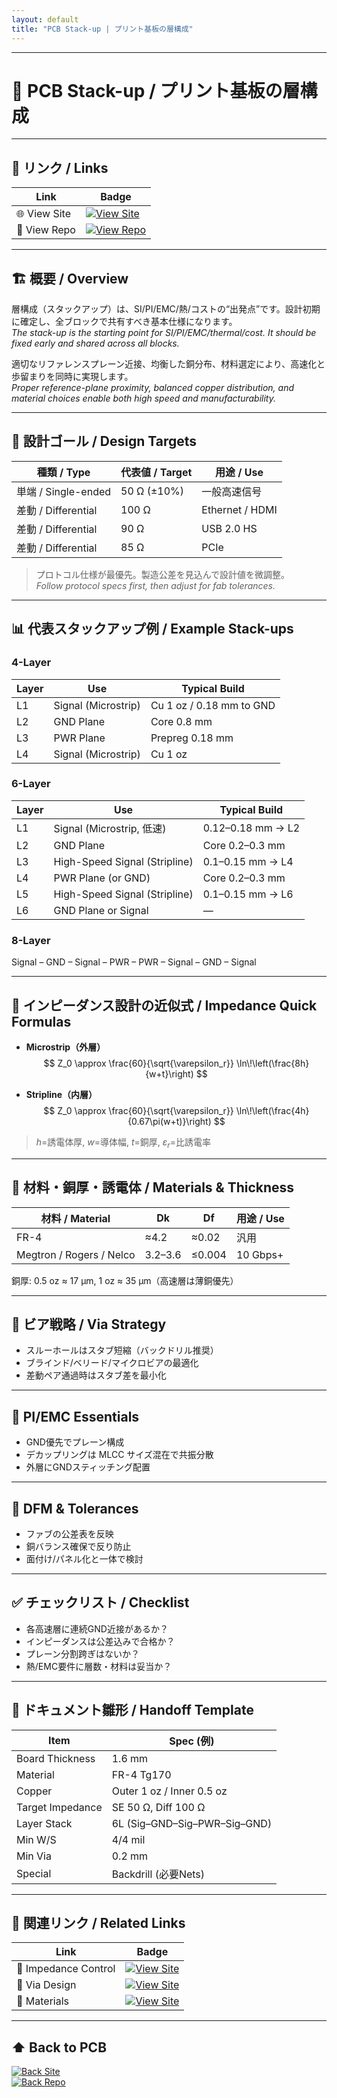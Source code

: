 ```yaml
---
layout: default
title: "PCB Stack-up | プリント基板の層構成"
---
```


---

# 📐 PCB Stack-up / プリント基板の層構成

---

## 🔗 リンク / Links

| Link | Badge |
|---|---|
| 🌐 View Site | [![View Site](https://img.shields.io/badge/View-Site-brightgreen?logo=githubpages)](https://samizo-aitl.github.io/Edusemi-Plus/Assembly-Integration/PCB/Stack-up/) |
| 📂 View Repo | [![View Repo](https://img.shields.io/badge/View-Repo-blue?logo=github)](https://github.com/Samizo-AITL/Edusemi-Plus/tree/main/Assembly-Integration/PCB/Stack-up) |

---

## 🏗 概要 / Overview
層構成（スタックアップ）は、SI/PI/EMC/熱/コストの“出発点”です。設計初期に確定し、全ブロックで共有すべき基本仕様になります。  
*The stack-up is the starting point for SI/PI/EMC/thermal/cost. It should be fixed early and shared across all blocks.*

適切なリファレンスプレーン近接、均衡した銅分布、材料選定により、高速化と歩留まりを同時に実現します。  
*Proper reference-plane proximity, balanced copper distribution, and material choices enable both high speed and manufacturability.*

---

## 🎯 設計ゴール / Design Targets

| 種類 / Type | 代表値 / Target | 用途 / Use |
|---|---|---|
| 単端 / Single-ended | 50 Ω (±10%) | 一般高速信号 |
| 差動 / Differential | 100 Ω | Ethernet / HDMI |
| 差動 / Differential | 90 Ω | USB 2.0 HS |
| 差動 / Differential | 85 Ω | PCIe |

> プロトコル仕様が最優先。製造公差を見込んで設計値を微調整。  
> *Follow protocol specs first, then adjust for fab tolerances.*

---

## 📊 代表スタックアップ例 / Example Stack-ups

### 4-Layer
| Layer | Use | Typical Build |
|---|---|---|
| L1 | Signal (Microstrip) | Cu 1 oz / 0.18 mm to GND |
| L2 | GND Plane | Core 0.8 mm |
| L3 | PWR Plane | Prepreg 0.18 mm |
| L4 | Signal (Microstrip) | Cu 1 oz |

### 6-Layer
| Layer | Use | Typical Build |
|---|---|---|
| L1 | Signal (Microstrip, 低速) | 0.12–0.18 mm → L2 |
| L2 | GND Plane | Core 0.2–0.3 mm |
| L3 | High-Speed Signal (Stripline) | 0.1–0.15 mm → L4 |
| L4 | PWR Plane (or GND) | Core 0.2–0.3 mm |
| L5 | High-Speed Signal (Stripline) | 0.1–0.15 mm → L6 |
| L6 | GND Plane or Signal | — |

### 8-Layer
Signal – GND – Signal – PWR – PWR – Signal – GND – Signal

---

## 🧮 インピーダンス設計の近似式 / Impedance Quick Formulas

- **Microstrip（外層）**  
  $$
  Z_0 \approx \frac{60}{\sqrt{\varepsilon_r}} \ln\!\left(\frac{8h}{w+t}\right)
  $$

- **Stripline（内層）**  
  $$
  Z_0 \approx \frac{60}{\sqrt{\varepsilon_r}} \ln\!\left(\frac{4h}{0.67\pi(w+t)}\right)
  $$

> $h$=誘電体厚, $w$=導体幅, $t$=銅厚, $\varepsilon_r$=比誘電率

---

## 🧪 材料・銅厚・誘電体 / Materials & Thickness

| 材料 / Material | Dk | Df | 用途 / Use |
|---|---|---|---|
| FR-4 | ≈4.2 | ≈0.02 | 汎用 |
| Megtron / Rogers / Nelco | 3.2–3.6 | ≤0.004 | 10 Gbps+ |

銅厚: 0.5 oz ≈ 17 µm, 1 oz ≈ 35 µm（高速層は薄銅優先）

---

## 🧵 ビア戦略 / Via Strategy
- スルーホールはスタブ短縮（バックドリル推奨）  
- ブラインド/ベリード/マイクロビアの最適化  
- 差動ペア通過時はスタブ差を最小化  

---

## 🔌 PI/EMC Essentials
- GND優先でプレーン構成  
- デカップリングは MLCC サイズ混在で共振分散  
- 外層にGNDスティッチング配置  

---

## 🧩 DFM & Tolerances
- ファブの公差表を反映  
- 銅バランス確保で反り防止  
- 面付け/パネル化と一体で検討  

---

## ✅ チェックリスト / Checklist
- 各高速層に連続GND近接があるか？  
- インピーダンスは公差込みで合格か？  
- プレーン分割跨ぎはないか？  
- 熱/EMC要件に層数・材料は妥当か？  

---

## 🧭 ドキュメント雛形 / Handoff Template

| Item | Spec (例) |
|---|---|
| Board Thickness | 1.6 mm |
| Material | FR-4 Tg170 |
| Copper | Outer 1 oz / Inner 0.5 oz |
| Target Impedance | SE 50 Ω, Diff 100 Ω |
| Layer Stack | 6L (Sig–GND–Sig–PWR–Sig–GND) |
| Min W/S | 4/4 mil |
| Min Via | 0.2 mm |
| Special | Backdrill (必要Nets) |

---

## 🔗 関連リンク / Related Links
| Link | Badge |
|---|---|
| 📖 Impedance Control | [![View Site](https://img.shields.io/badge/View-Site-brightgreen?logo=githubpages)](./impedance-control.md) |
| 📖 Via Design | [![View Site](https://img.shields.io/badge/View-Site-brightgreen?logo=githubpages)](./via-design.md) |
| 📖 Materials | [![View Site](https://img.shields.io/badge/View-Site-brightgreen?logo=githubpages)](./materials.md) |

---

## ⬆️ Back to PCB
[![Back Site](https://img.shields.io/badge/⬆️%20Back-Site-brightgreen?logo=githubpages)](https://samizo-aitl.github.io/Edusemi-Plus/Assembly-Integration/PCB/)  
[![Back Repo](https://img.shields.io/badge/⬆️%20Back-Repo-blue?logo=github)](https://github.com/Samizo-AITL/Edusemi-Plus/tree/main/Assembly-Integration/PCB)
